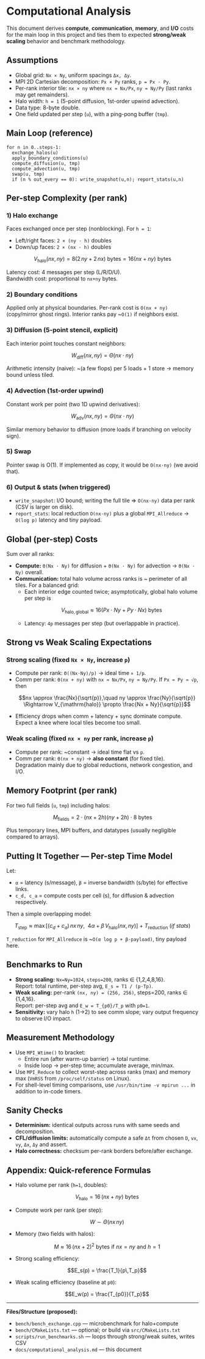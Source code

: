 # Computational Analysis

This document derives **compute**, **communication**, **memory**, and **I/O** costs for the main loop in this project and ties them to expected **strong/weak scaling** behavior and benchmark methodology.

## Assumptions

- Global grid: `Nx × Ny`, uniform spacings `Δx, Δy`.
- MPI 2D Cartesian decomposition: `Px × Py` ranks, `p = Px · Py`.
- Per-rank interior tile: `nx × ny` where `nx ≈ Nx/Px`, `ny ≈ Ny/Py` (last ranks may get remainders).
- Halo width: `h = 1` (5-point diffusion, 1st-order upwind advection).
- Data type: 8-byte double.
- One field updated per step (`u`), with a ping-pong buffer (`tmp`).

## Main Loop (reference)

```
for n in 0..steps-1:
  exchange_halos(u)
  apply_boundary_conditions(u)
  compute_diffusion(u, tmp)
  compute_advection(u, tmp)
  swap(u, tmp)
  if (n % out_every == 0): write_snapshot(u,n); report_stats(u,n)
```

## Per-step Complexity (per rank)

### 1) Halo exchange

Faces exchanged once per step (nonblocking). For `h = 1`:

- Left/right faces: `2 × (ny · h)` doubles
- Down/up faces: `2 × (nx · h)` doubles

```math
V_{\mathrm{halo}}(nx, ny) = 8 \left( 2\,ny + 2\,nx \right) \ \text{bytes} = 16 (nx+ny) \ \text{bytes}
```

Latency cost: 4 messages per step (L/R/D/U).  
Bandwidth cost: proportional to `nx+ny` bytes.

### 2) Boundary conditions

Applied only at physical boundaries. Per-rank cost is `O(nx + ny)` (copy/mirror ghost rings). Interior ranks pay ~`O(1)` if neighbors exist.

### 3) Diffusion (5-point stencil, explicit)

Each interior point touches constant neighbors:

```math
W_{\mathrm{diff}}(nx, ny) = \Theta(nx \cdot ny)
```

Arithmetic intensity (naive): ~(a few flops) per 5 loads + 1 store → memory bound unless tiled.

### 4) Advection (1st-order upwind)

Constant work per point (two 1D upwind derivatives):

```math
W_{\mathrm{adv}}(nx, ny) = \Theta(nx \cdot ny)
```

Similar memory behavior to diffusion (more loads if branching on velocity sign).

### 5) Swap

Pointer swap is O(1). If implemented as copy, it would be `O(nx·ny)` (we avoid that).

### 6) Output & stats (when triggered)

- `write_snapshot`: I/O bound; writing the full tile ⇒ `O(nx·ny)` data per rank (CSV is larger on disk).
- `report_stats`: local reduction `O(nx·ny)` plus a global `MPI_Allreduce` → `O(log p)` latency and tiny payload.

## Global (per-step) Costs

Sum over all ranks:

- **Compute:** `Θ(Nx · Ny)` for diffusion + `Θ(Nx · Ny)` for advection → `Θ(Nx · Ny)` overall.
- **Communication:** total halo volume across ranks is ~ perimeter of all tiles. For a balanced grid:
  - Each interior edge counted twice; asymptotically, global halo volume per step is
    ```math
    V_{\mathrm{halo, global}} \approx 16 \left( Px \cdot Ny + Py \cdot Nx \right)\ \text{bytes}
    ```
  - Latency: `4p` messages per step (but overlappable in practice).

## Strong vs Weak Scaling Expectations

### Strong scaling (fixed `Nx × Ny`, increase `p`)

- Compute per rank: `Θ((Nx·Ny)/p)` → ideal time `∝ 1/p`.
- Comm per rank: `Θ(nx + ny)` with `nx ≈ Nx/Px`, `ny ≈ Ny/Py`. If `Px ≈ Py ≈ √p`, then
  ```math
  nx \approx \frac{Nx}{\sqrt{p}},\quad ny \approx \frac{Ny}{\sqrt{p}} \Rightarrow V_{\mathrm{halo}} \propto \frac{Nx + Ny}{\sqrt{p}}
  ```
- Efficiency drops when comm + latency + sync dominate compute. Expect a knee where local tiles become too small.

### Weak scaling (fixed `nx × ny` per rank, increase `p`)

- Compute per rank: ~constant → ideal time flat vs `p`.
- Comm per rank: `Θ(nx + ny)` → **also constant** (for fixed tile).  
  Degradation mainly due to global reductions, network congestion, and I/O.

## Memory Footprint (per rank)

For two full fields (`u`, `tmp`) including halos:

```math
M_{\mathrm{fields}} = 2 \cdot (nx + 2h) (ny + 2h) \cdot 8\ \text{bytes}
```

Plus temporary lines, MPI buffers, and datatypes (usually negligible compared to arrays).

## Putting It Together — Per-step Time Model

Let:
- `α` = latency (s/message), `β` = inverse bandwidth (s/byte) for effective links.
- `c_d, c_a` = compute costs per cell (s), for diffusion & advection respectively.

Then a simple overlapping model:

```math
T_{\mathrm{step}} \approx \max\left[ (c_d + c_a)\,nx\,ny,\ \ 4\alpha + \beta\,V_{\mathrm{halo}}(nx, ny) \right] \ +\ T_{\mathrm{reduction}}\ (if\ stats)
```

`T_reduction` for `MPI_Allreduce` is ~`O(α log p + β·payload)`, tiny payload here.

## Benchmarks to Run

- **Strong scaling:** `Nx=Ny=1024`, `steps=200`, ranks ∈ {1,2,4,8,16}.  
  Report: total runtime, per-step avg, `E_s = T1 / (p·Tp)`.
- **Weak scaling:** per-rank `(nx, ny) = (256, 256)`, steps=200, ranks ∈ {1,4,16}.  
  Report: per-step avg and `E_w = T_{p0}/T_p` with `p0=1`.
- **Sensitivity:** vary halo `h` (1→2) to see comm slope; vary output frequency to observe I/O impact.

## Measurement Methodology

- Use `MPI_Wtime()` to bracket:
  - Entire run (after warm-up barrier) → total runtime.
  - Inside loop → per-step time; accumulate average, min/max.
- Use `MPI_Reduce` to collect worst-step across ranks (max) and memory max (`VmRSS` from `/proc/self/status` on Linux).
- For shell-level timing comparisons, use `/usr/bin/time -v mpirun ...` in addition to in-code timers.

## Sanity Checks

- **Determinism:** identical outputs across runs with same seeds and decomposition.
- **CFL/diffusion limits:** automatically compute a safe `Δt` from chosen `D`, `vx`, `vy`, `Δx`, `Δy` and assert.
- **Halo correctness:** checksum per-rank borders before/after exchange.

## Appendix: Quick-reference Formulas

- Halo volume per rank (`h=1`, doubles):
  ```math
  V_{\mathrm{halo}} = 16\,(nx + ny)\ \text{bytes}
  ```
- Compute work per rank (per step):
  ```math
  W \sim \Theta(nx\,ny)
  ```
- Memory (two fields with halos):
  ```math
  M \approx 16\,(nx + 2)^2\ \text{bytes}\ \text{if}\ nx=ny\ \text{and}\ h=1
  ```
- Strong scaling efficiency:
  ```math
  E_s(p) = \frac{T_1}{p\,T_p}
  ```
- Weak scaling efficiency (baseline at `p0`):
  ```math
  E_w(p) = \frac{T_{p0}}{T_p}
  ```

---

**Files/Structure (proposed):**
- `bench/bench_exchange.cpp` — microbenchmark for halo+compute
- `bench/CMakeLists.txt` — optional; or build via `src/CMakeLists.txt`
- `scripts/run_benchmarks.sh` — loops through strong/weak suites, writes CSV
- `docs/computational_analysis.md` — this document
